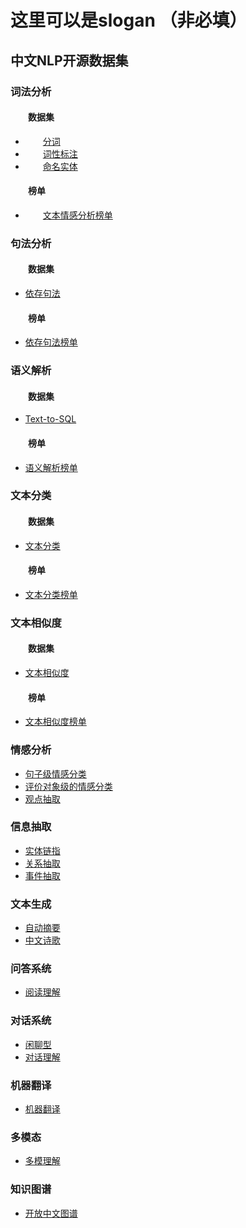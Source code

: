 # 这里可以是slogan （非必填）

## 中文NLP开源数据集

### 词法分析
#### &emsp;&emsp;数据集
- &emsp;&emsp;[分词](lexical-analysis/word-segment.md)   
- &emsp;&emsp;[词性标注](lexical-analysis/part-of-speech-tagging.md)
- &emsp;&emsp;[命名实体](lexical-analysis/name-entity-recognition.md)
#### &emsp;&emsp;榜单
- &emsp;&emsp;[文本情感分析榜单](http://bjyzai.epc.baidu.com/aistudio/competition/detail/33)


### 句法分析
#### &emsp;&emsp;数据集
- [依存句法](dependency-parsing/dependency-parsing.md)
#### &emsp;&emsp;榜单
- [依存句法榜单](http://bjyz-ai.epc.baidu.com/aistudio/competition/detail/33)
### 语义解析
#### &emsp;&emsp;数据集
- [Text-to-SQL](semantic-parsing/semantic-parsing.md)
#### &emsp;&emsp;榜单
- [语义解析榜单](http://bjyz-ai.epc.baidu.com/aistudio/competition/detail/33)
### 文本分类
#### &emsp;&emsp;数据集
- [文本分类](text-classification/text-classification.md)
#### &emsp;&emsp;榜单
- [文本分类榜单](http://bjyz-ai.epc.baidu.com/aistudio/competition/detail/33)
### 文本相似度
#### &emsp;&emsp;数据集
- [文本相似度](text-similarity/text-similarity.md)
#### &emsp;&emsp;榜单
- [文本相似度榜单](http://bjyz-ai.epc.baidu.com/aistudio/competition/detail/33)
### 情感分析
- [句子级情感分类](sentiment-analysis/sentiment-classification.md)
- [评价对象级的情感分类](sentiment-analysis/aspect-level-sentiment-classification.md)
- [观点抽取](sentiment-analysis/opinion-role-labeling.md)

### 信息抽取
- [实体链指](information-extraction/entity_linking.md)
- [关系抽取](information-extraction/relation-extraction.md)
- [事件抽取](information-extraction/event-extraction.md)

### 文本生成
- [自动摘要](text-generation/automatic-summarization.md)
- [中文诗歌](text-generation/chinese-poetry.md)

### 问答系统
- [阅读理解](question-answering/mrc.md)

### 对话系统
- [闲聊型](dialog/open-domain-dialog.md)
- [对话理解](dialog/task-based/spoken-language-understanding.md)

### 机器翻译
- [机器翻译](machine-translation/machine-translation.md)
### 多模态
- [多模理解](multimodal/multimodal.md)

### 知识图谱
- [开放中文图谱](knowledge-graph/open-knowledge-graph.md)
